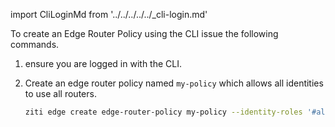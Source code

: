 
import CliLoginMd from '../../../../../_cli-login.md'

To create an Edge Router Policy using the CLI issue the following commands.

1. ensure you are logged in with the CLI.

    <CliLoginMd/>

1. Create an edge router policy named `my-policy` which allows all identities to use all routers.

    ```bash
    ziti edge create edge-router-policy my-policy --identity-roles '#all' --edge-router-roles '#all'
    ```
